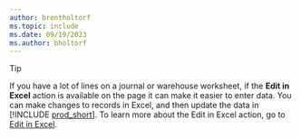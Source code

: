 ```yaml
---
author: brentholtorf
ms.topic: include
ms.date: 09/19/2023
ms.author: bholtorf
---
```


> [!TIP]
> If you have a lot of lines on a journal or warehouse worksheet, if the **Edit in Excel** action is available on the page it can make it easier to enter data. You can make changes to records in Excel, and then update the data in [!INCLUDE [prod_short](prod_short.md)]. To learn more about the Edit in Excel action, go to [Edit in Excel](../across-work-with-excel.md#edit-in-excel). 